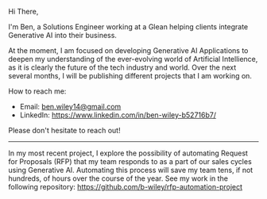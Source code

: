 Hi There,

I'm Ben, a Solutions Engineer working at a Glean helping clients integrate Generative AI into their business.

At the moment, I am focused on developing Generative AI Applications to deepen my understanding of the ever-evolving world of Artificial Intellience, as it is clearly the future of the tech industry and world.  Over the next several months, I will be publishing different projects that I am working on.

How to reach me:
- Email: ben.wiley14@gmail.com
- LinkedIn: https://www.linkedin.com/in/ben-wiley-b52716b7/

Please don't hesitate to reach out!


-------------

In my most recent project, I explore the possibility of automating Request for Proposals (RFP) that my team responds to as a part of our sales cycles using Generative AI.  Automating this process will save my team tens, if not hundreds, of hours over the course of the year.  See my work in the following repository: https://github.com/b-wiley/rfp-automation-project
